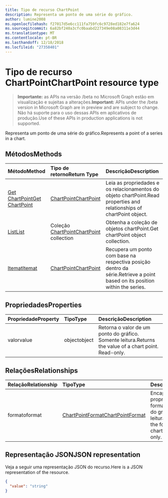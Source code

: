 ```yaml
---
title: Tipo de recurso ChartPoint
description: Representa um ponto de uma série do gráfico.
author: lumine2008
ms.openlocfilehash: f27017d5e6cc111fa759fc6c9728ed182e7fa624
ms.sourcegitcommit: 6a82bf240a3cfc0baabd227349e08a08311e3d44
ms.translationtype: MT
ms.contentlocale: pt-BR
ms.lasthandoff: 12/18/2018
ms.locfileid: "27358401"
---
```

# <a name="chartpoint-resource-type"></a><span data-ttu-id="d8dfb-103">Tipo de recurso ChartPoint</span><span class="sxs-lookup"><span data-stu-id="d8dfb-103">ChartPoint resource type</span></span>

> <span data-ttu-id="d8dfb-104">**Importante:** as APIs na versão /beta no Microsoft Graph estão em visualização e sujeitas a alterações.</span><span class="sxs-lookup"><span data-stu-id="d8dfb-104">**Important:** APIs under the /beta version in Microsoft Graph are in preview and are subject to change.</span></span> <span data-ttu-id="d8dfb-105">Não há suporte para o uso dessas APIs em aplicativos de produção.</span><span class="sxs-lookup"><span data-stu-id="d8dfb-105">Use of these APIs in production applications is not supported.</span></span>

<span data-ttu-id="d8dfb-106">Representa um ponto de uma série do gráfico.</span><span class="sxs-lookup"><span data-stu-id="d8dfb-106">Represents a point of a series in a chart.</span></span>


## <a name="methods"></a><span data-ttu-id="d8dfb-107">Métodos</span><span class="sxs-lookup"><span data-stu-id="d8dfb-107">Methods</span></span>

| <span data-ttu-id="d8dfb-108">Método</span><span class="sxs-lookup"><span data-stu-id="d8dfb-108">Method</span></span>           | <span data-ttu-id="d8dfb-109">Tipo de retorno</span><span class="sxs-lookup"><span data-stu-id="d8dfb-109">Return Type</span></span>    |<span data-ttu-id="d8dfb-110">Descrição</span><span class="sxs-lookup"><span data-stu-id="d8dfb-110">Description</span></span>|
|:---------------|:--------|:----------|
|[<span data-ttu-id="d8dfb-111">Get ChartPoint</span><span class="sxs-lookup"><span data-stu-id="d8dfb-111">Get ChartPoint</span></span>](../api/chartpoint-get.md) | [<span data-ttu-id="d8dfb-112">ChartPoint</span><span class="sxs-lookup"><span data-stu-id="d8dfb-112">ChartPoint</span></span>](chartpoint.md) |<span data-ttu-id="d8dfb-113">Leia as propriedades e os relacionamentos do objeto chartPoint.</span><span class="sxs-lookup"><span data-stu-id="d8dfb-113">Read properties and relationships of chartPoint object.</span></span>|
|[<span data-ttu-id="d8dfb-114">List</span><span class="sxs-lookup"><span data-stu-id="d8dfb-114">List</span></span>](../api/chartpoint-list.md) | <span data-ttu-id="d8dfb-115">Coleção [ChartPoint](chartpoint.md)</span><span class="sxs-lookup"><span data-stu-id="d8dfb-115">[ChartPoint](chartpoint.md) collection</span></span> |<span data-ttu-id="d8dfb-116">Obtenha a coleção de objetos chartPoint.</span><span class="sxs-lookup"><span data-stu-id="d8dfb-116">Get chartPoint object collection.</span></span> |
|[<span data-ttu-id="d8dfb-117">Itemat</span><span class="sxs-lookup"><span data-stu-id="d8dfb-117">Itemat</span></span>](../api/chartpointscollection-itemat.md)|[<span data-ttu-id="d8dfb-118">ChartPoint</span><span class="sxs-lookup"><span data-stu-id="d8dfb-118">ChartPoint</span></span>](chartpoint.md)|<span data-ttu-id="d8dfb-119">Recupera um ponto com base na respectiva posição dentro da série.</span><span class="sxs-lookup"><span data-stu-id="d8dfb-119">Retrieve a point based on its position within the series.</span></span>|

## <a name="properties"></a><span data-ttu-id="d8dfb-120">Propriedades</span><span class="sxs-lookup"><span data-stu-id="d8dfb-120">Properties</span></span>
| <span data-ttu-id="d8dfb-121">Propriedade</span><span class="sxs-lookup"><span data-stu-id="d8dfb-121">Property</span></span>     | <span data-ttu-id="d8dfb-122">Tipo</span><span class="sxs-lookup"><span data-stu-id="d8dfb-122">Type</span></span>   |<span data-ttu-id="d8dfb-123">Descrição</span><span class="sxs-lookup"><span data-stu-id="d8dfb-123">Description</span></span>|
|:---------------|:--------|:----------|
|<span data-ttu-id="d8dfb-124">valor</span><span class="sxs-lookup"><span data-stu-id="d8dfb-124">value</span></span>|<span data-ttu-id="d8dfb-125">object</span><span class="sxs-lookup"><span data-stu-id="d8dfb-125">object</span></span>|<span data-ttu-id="d8dfb-p102">Retorna o valor de um ponto do gráfico. Somente leitura.</span><span class="sxs-lookup"><span data-stu-id="d8dfb-p102">Returns the value of a chart point. Read-only.</span></span>|

## <a name="relationships"></a><span data-ttu-id="d8dfb-128">Relações</span><span class="sxs-lookup"><span data-stu-id="d8dfb-128">Relationships</span></span>
| <span data-ttu-id="d8dfb-129">Relação</span><span class="sxs-lookup"><span data-stu-id="d8dfb-129">Relationship</span></span> | <span data-ttu-id="d8dfb-130">Tipo</span><span class="sxs-lookup"><span data-stu-id="d8dfb-130">Type</span></span>   |<span data-ttu-id="d8dfb-131">Descrição</span><span class="sxs-lookup"><span data-stu-id="d8dfb-131">Description</span></span>|
|:---------------|:--------|:----------|
|<span data-ttu-id="d8dfb-132">formato</span><span class="sxs-lookup"><span data-stu-id="d8dfb-132">format</span></span>|[<span data-ttu-id="d8dfb-133">ChartPointFormat</span><span class="sxs-lookup"><span data-stu-id="d8dfb-133">ChartPointFormat</span></span>](chartpointformat.md)|<span data-ttu-id="d8dfb-p103">Encapsula as propriedades de formato de um ponto do gráfico. Somente leitura.</span><span class="sxs-lookup"><span data-stu-id="d8dfb-p103">Encapsulates the format properties chart point. Read-only.</span></span>|

## <a name="json-representation"></a><span data-ttu-id="d8dfb-136">Representação JSON</span><span class="sxs-lookup"><span data-stu-id="d8dfb-136">JSON representation</span></span>

<span data-ttu-id="d8dfb-137">Veja a seguir uma representação JSON do recurso.</span><span class="sxs-lookup"><span data-stu-id="d8dfb-137">Here is a JSON representation of the resource.</span></span>

<!-- {
  "blockType": "resource",
  "optionalProperties": [

  ],
  "@odata.type": "microsoft.graph.chartPoint"
}-->

```json
{
  "value": "string"
}

```

<!-- uuid: 8fcb5dbc-d5aa-4681-8e31-b001d5168d79
2015-10-25 14:57:30 UTC -->
<!-- {
  "type": "#page.annotation",
  "description": "ChartPoint resource",
  "keywords": "",
  "section": "documentation",
  "tocPath": ""
}-->